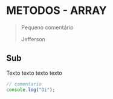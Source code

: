 # METODOS - ARRAY

> Pequeno comentário
>
>Jefferson

## Sub

Texto texto texto texto

```js
// comentario
console.log("Oi");
```


